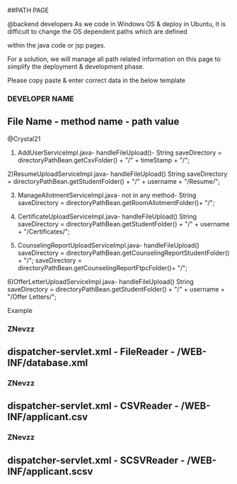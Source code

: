 ##PATH PAGE

@backend developers
As we code in Windows OS & deploy in Ubuntu, it is difficult to change the OS dependent paths which are defined 

within the java code or jsp pages. 

For a solution, we will manage all path related information on this page to simplify the deployment & development phase.

Please copy paste & enter correct data in the below template 

### DEVELOPER NAME
## File Name - method name - path value

@Crystal21
1) AddUserServiceImpl.java- handleFileUpload()- 
	String saveDirectory = directoryPathBean.getCsvFolder() + "/"  + timeStamp + "/";
	
2)ResumeUploadServiceImpl.java- handleFileUpload()
	String saveDirectory = directoryPathBean.getStudentFolder() + "/" + username + "/Resume/";	
	
3) 	ManageAllotmentServiceImpl.java- not in any method-
	String saveDirectory = directoryPathBean.getRoomAllotmentFolder()+ "/";
	
4)	CertificateUploadServiceImpl.java- handleFileUpload()
	String saveDirectory = directoryPathBean.getStudentFolder() + "/" + username + "/Certificates/";
	
5) CounselingReportUploadServiceImpl.java- handleFileUpload()
	saveDirectory = directoryPathBean.getCounselingReportStudentFolder() + "/";
	saveDirectory = directoryPathBean.getCounselingReportFtpcFolder()+ "/";
	
6)OfferLetterUploadServiceImpl.java- handleFileUpload()
	String saveDirectory = directoryPathBean.getStudentFolder() + "/" + username + "/Offer Letters/";
	
	
	
Example

### ZNevzz
## dispatcher-servlet.xml - FileReader - /WEB-INF/database.xml

### ZNevzz
## dispatcher-servlet.xml - CSVReader - /WEB-INF/applicant.csv

### ZNevzz
## dispatcher-servlet.xml - SCSVReader - /WEB-INF/applicant.scsv

